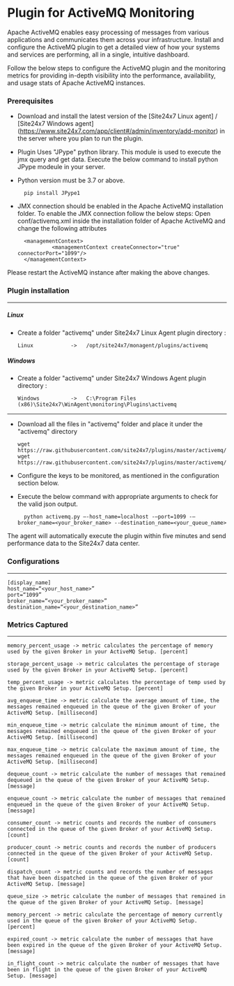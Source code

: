Plugin for ActiveMQ Monitoring 
==============================================

Apache ActiveMQ enables easy processing of messages from various applications and communicates them across your infrastructure. Install and configure the ActiveMQ plugin to get a detailed view of how your systems and services are performing, all in a single, intuitive dashboard.

Follow the below steps to configure the ActiveMQ plugin and the monitoring metrics for providing in-depth visibility into the performance, availability, and usage stats of Apache ActiveMQ instances.

### Prerequisites

- Download and install the latest version of the [Site24x7 Linux agent] / [Site24x7 Windows agent] (https://www.site24x7.com/app/client#/admin/inventory/add-monitor) in the server where you plan to run the plugin. 

- Plugin Uses "JPype" python library. This module is used to execute the jmx query and get data. Execute the below command to install python JPype modeule in your server. 

- Python version must be 3.7 or above.  

		pip install JPype1
		
- JMX connection should be enabled in the Apache ActiveMQ installation folder. To enable the JMX connection follow the below steps: Open conf/activemq.xml inside the installation folder of Apache ActiveMQ and change the following attributes

		<managementContext>
    		     <managementContext createConnector="true" connectorPort="1099"/>
		</managementContext>

Please restart the ActiveMQ instance after making the above changes.

### Plugin installation
---
##### Linux 

- Create a folder "activemq" under Site24x7 Linux Agent plugin directory : 

      Linux            ->   /opt/site24x7/monagent/plugins/activemq

##### Windows 

- Create a folder "activemq" under Site24x7 Windows Agent plugin directory : 

      Windows          ->   C:\Program Files (x86)\Site24x7\WinAgent\monitoring\Plugins\activemq
      
---

- Download all the files in "activemq" folder and place it under the "activemq" directory

	  wget https://raw.githubusercontent.com/site24x7/plugins/master/activemq/activemq.py
	  wget https://raw.githubusercontent.com/site24x7/plugins/master/activemq/activemq.cfg
	
- Configure the keys to be monitored, as mentioned in the configuration section below.

- Execute the below command with appropriate arguments to check for the valid json output.  

		python activemq.py –-host_name=localhost -–port=1099 -–broker_name=<your_broker_name> --destination_name=<your_queue_name>


The agent will automatically execute the plugin within five minutes and send performance data to the Site24x7 data center.

### Configurations
---
	[display_name]
	host_name=“<your_host_name>”
	port=“1099”
	broker_name=“<your_broker_name>”
	destination_name=“<your_destination_name>”

### Metrics Captured
---
	memory_percent_usage -> metric calculates the percentage of memory used by the given Broker in your ActiveMQ Setup. [percent]

	storage_percent_usage -> metric calculates the percentage of storage used by the given Broker in your ActiveMQ Setup. [percent]

	temp_percent_usage -> metric calculates the percentage of temp used by the given Broker in your ActiveMQ Setup. [percent]

	avg_enqueue_time -> metric calculate the average amount of time, the messages remained enqueued in the queue of the given Broker of your ActiveMQ Setup. [millisecond]

	min_enqueue_time -> metric calculate the minimum amount of time, the messages remained enqueued in the queue of the given Broker of your ActiveMQ Setup. [millisecond]

	max_enqueue_time -> metric calculate the maximum amount of time, the messages remained enqueued in the queue of the given Broker of your ActiveMQ Setup. [millisecond]

	dequeue_count -> metric calculate the number of messages that remained dequeued in the queue of the given Broker of your ActiveMQ Setup. [message]
	
	enqueue_count -> metric calculate the number of messages that remained enqueued in the queue of the given Broker of your ActiveMQ Setup. [message]

	consumer_count -> metric counts and records the number of consumers connected in the queue of the given Broker of your ActiveMQ Setup. [count]

	producer_count -> metric counts and records the number of producers connected in the queue of the given Broker of your ActiveMQ Setup. [count]

	dispatch_count -> metric counts and records the number of messages that have been dispatched in the queue of the given Broker of your ActiveMQ Setup. [message]

	queue_size -> metric calculate the number of messages that remained in the queue of the given Broker of your ActiveMQ Setup. [message]

	memory_percent -> metric calculate the percentage of memory currently used in the queue of the given Broker of your ActiveMQ Setup. [percent]

	expired_count -> metric calculate the number of messages that have been expired in the queue of the given Broker of your ActiveMQ Setup. [message]

	in_flight_count -> metric calculate the number of messages that have been in flight in the queue of the given Broker of your ActiveMQ Setup. [message]		
